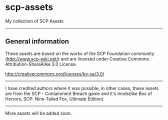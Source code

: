 # scp-assets
 My collection of SCP Assets

---

General information
---

These assets are based on the works of the SCP Foundation community (http://www.scp-wiki.net/) and are licensed under Creative Commons Attribution-ShareAlike 3.0 License.

http://creativecommons.org/licenses/by-sa/3.0/

---

I have credited authors where it was possible, in other cases,
these assets are from the SCP - Containment Breach game and it's mods(like Box of Horrors, SCP: Nine-Tailed Fox, Ultimate Edition).

---

More assets will be added soon.